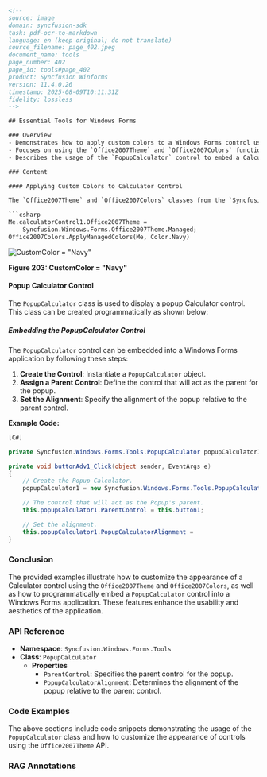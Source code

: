 ```html
<!-- 
source: image
domain: syncfusion-sdk
task: pdf-ocr-to-markdown
language: en (keep original; do not translate)
source_filename: page_402.jpeg
document_name: tools
page_number: 402
page_id: tools#page_402
product: Syncfusion Winforms
version: 11.4.0.26
timestamp: 2025-08-09T10:11:31Z
fidelity: lossless
-->

## Essential Tools for Windows Forms

### Overview
- Demonstrates how to apply custom colors to a Windows Forms control using the `Syncfusion.Windows.Forms` library.
- Focuses on using the `Office2007Theme` and `Office2007Colors` functionalities to customize the appearance of a Calculator control.
- Describes the usage of the `PopupCalculator` control to embed a Calculator object into a button's context.

### Content

#### Applying Custom Colors to Calculator Control

The `Office2007Theme` and `Office2007Colors` classes from the `Syncfusion.Windows.Forms` library allow you to customize the appearance of controls. In the following example, a custom theme is applied to the `calculatorControl1` control, setting its color to "Navy":

```csharp
Me.calculatorControl1.Office2007Theme =
    Syncfusion.Windows.Forms.Office2007Theme.Managed;
Office2007Colors.ApplyManagedColors(Me, Color.Navy)
```

![CustomColor = "Navy"](image.png)

**Figure 203: CustomColor = "Navy"**

#### Popup Calculator Control

The `PopupCalculator` class is used to display a popup Calculator control. This class can be created programmatically as shown below:

##### Embedding the PopupCalculator Control

The `PopupCalculator` control can be embedded into a Windows Forms application by following these steps:

1. **Create the Control**: Instantiate a `PopupCalculator` object.
2. **Assign a Parent Control**: Define the control that will act as the parent for the popup.
3. **Set the Alignment**: Specify the alignment of the popup relative to the parent control.

**Example Code:**

```csharp
[C#]

private Syncfusion.Windows.Forms.Tools.PopupCalculator popupCalculator1;

private void buttonAdv1_Click(object sender, EventArgs e)
{
    // Create the Popup Calculator.
    popupCalculator1 = new Syncfusion.Windows.Forms.Tools.PopupCalculator();

    // The control that will act as the Popup's parent.
    this.popupCalculator1.ParentControl = this.button1;

    // Set the alignment.
    this.popupCalculator1.PopupCalculatorAlignment =
}
```

### Conclusion

The provided examples illustrate how to customize the appearance of a Calculator control using the `Office2007Theme` and `Office2007Colors`, as well as how to programmatically embed a `PopupCalculator` control into a Windows Forms application. These features enhance the usability and aesthetics of the application.

### API Reference

- **Namespace**: `Syncfusion.Windows.Forms.Tools`
- **Class**: `PopupCalculator`
  - **Properties**
    - `ParentControl`: Specifies the parent control for the popup.
    - `PopupCalculatorAlignment`: Determines the alignment of the popup relative to the parent control.

### Code Examples

The above sections include code snippets demonstrating the usage of the `PopupCalculator` class and how to customize the appearance of controls using the `Office2007Theme` API.

### RAG Annotations

<!-- tags: [syncfusion-winforms, control-customization, popup-calculator, office2007-theme] keywords: [calculator control, custom colors, popup calculator, windows forms, theme management, control alignment] -->
```